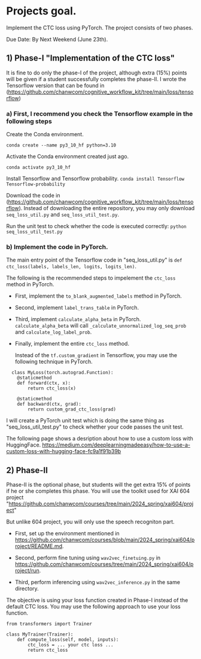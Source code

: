 
# Projects goal.

Implement the CTC loss using PyTorch.
The project consists of two phases.


Due Date: By Next Weekend (June 23th).

## 1) Phase-I "Implementation of the CTC loss"
It is fine to do only the phase-I of the project, although extra (15%) points will be given if a student successfully completes the phase-II.
I wrote the Tensorflow version that can be found in (https://github.com/chanwcom/cognitive_workflow_kit/tree/main/loss/tensorflow)



### a) First, I recommend you check the Tensorflow example in the following steps


Create the Conda environment.

`conda create --name py3_10_hf python=3.10`

Activate the Conda environment created just ago.

`conda activate py3_10_hf`

Install Tensorflow and Tensorflow probability.
`conda install Tensorflow Tensorflow-probability`

Download the code in (https://github.com/chanwcom/cognitive_workflow_kit/tree/main/loss/tensorflow).
Instead of downloading the entire repository, you may only download `seq_loss_util.py` and `seq_loss_util_test.py`.

Run the unit test to check whether the code is executed correctly:
`python seq_loss_util_test.py`


### b) Implement the code in PyTorch.

The main entry point of the Tensorflow code in "seq_loss_util.py" is `def ctc_loss(labels, labels_len, logits, logits_len)`.

The following is the recommended steps to impelement the `ctc_loss` method in PyTorch.

- First, implement the `to_blank_augmented_labels` method in PyTorch.

- Second, implement `label_trans_table` in PyTorch.

- Third, implement `calculate_alpha_beta` in PyTorch. `calculate_alpha_beta` will call `_calculate_unnormalized_log_seq_prob` and `calculate_log_label_prob`.

- Finally, implement the entire `ctc_loss` method.

  Instead of the `tf.custom_gradient` in Tensorflow, you may use the following technique in PyTorch.
```
  class MyLoss(torch.autograd.Function):
    @staticmethod
    def forward(ctx, x):
        return ctc_loss(x)

    @staticmethod
    def backward(ctx, grad):
        return custom_grad_ctc_loss(grad)
```

I will create a PyTorch unit test which is doing the same thing as "seq_loss_util_test.py" to check whether your code passes the unit test.


The following page shows a desription about how to use a custom loss with HuggingFace.
https://medium.com/deeplearningmadeeasy/how-to-use-a-custom-loss-with-hugging-face-fc9a1f91b39b



## 2) Phase-II
Phase-II is the optional phase, but students will the get extra 15% of points if he or she completes this phase.
You will use the toolkit used for XAI 604 project "https://github.com/chanwcom/courses/tree/main/2024_spring/xai604/project"

But unlike 604 project, you will only use the speech recogniton part.

- First, set up the environment mentioned in https://github.com/chanwcom/courses/blob/main/2024_spring/xai604/project/README.md.

- Second, perform fine tuning using `wav2vec_finetuing.py` in https://github.com/chanwcom/courses/tree/main/2024_spring/xai604/project/run.
  
- Third, perform inferencing using `wav2vec_inference.py` in the same directory.

 The objective is using your loss function created in Phase-I instead of the default CTC loss.
 You may use the following approach to use your loss function.
```
from transformers import Trainer

class MyTrainer(Trainer):
    def compute_loss(self, model, inputs):
        ctc_loss = ... your ctc loss ...
        return ctc_loss
```
